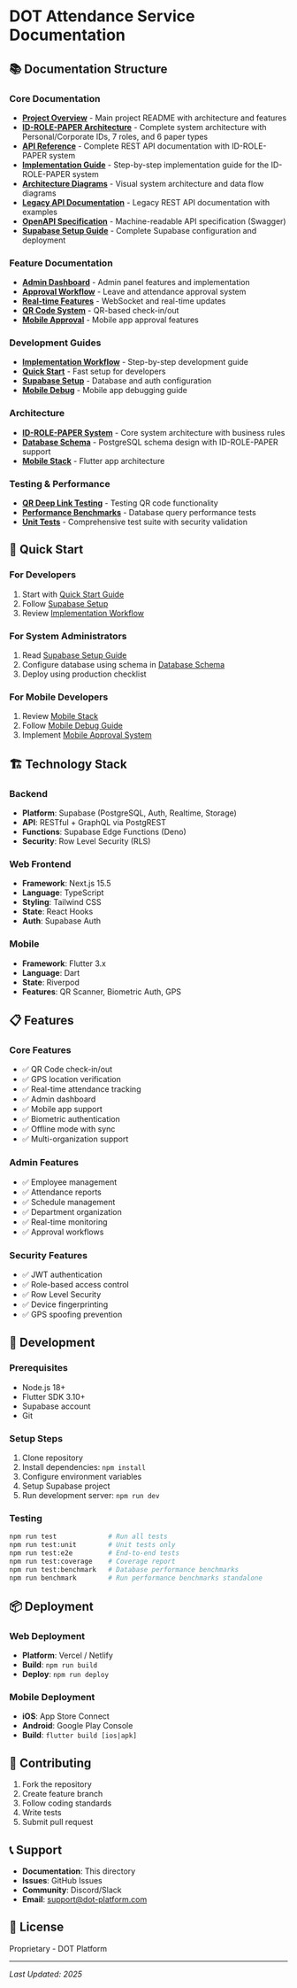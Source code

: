 # DOT Attendance Service Documentation

## 📚 Documentation Structure

### Core Documentation
- [**Project Overview**](../README.md) - Main project README with architecture and features
- [**ID-ROLE-PAPER Architecture**](./Final-ID-ROLE-PAPER-Architecture.md) - Complete system architecture with Personal/Corporate IDs, 7 roles, and 6 paper types
- [**API Reference**](./API-Reference.md) - Complete REST API documentation with ID-ROLE-PAPER system
- [**Implementation Guide**](./Implementation-Guide.md) - Step-by-step implementation guide for the ID-ROLE-PAPER system
- [**Architecture Diagrams**](./Architecture-Diagrams.md) - Visual system architecture and data flow diagrams
- [**Legacy API Documentation**](./API.md) - Legacy REST API documentation with examples
- [**OpenAPI Specification**](./openapi.yml) - Machine-readable API specification (Swagger)
- [**Supabase Setup Guide**](./SUPABASE_SETUP.md) - Complete Supabase configuration and deployment

### Feature Documentation
- [**Admin Dashboard**](./features/ADMIN_DASHBOARD_SUMMARY.md) - Admin panel features and implementation
- [**Approval Workflow**](./features/APPROVAL_WORKFLOW_SUMMARY.md) - Leave and attendance approval system
- [**Real-time Features**](./features/REALTIME_IMPLEMENTATION.md) - WebSocket and real-time updates
- [**QR Code System**](./features/qr_code_implementation_summary.md) - QR-based check-in/out
- [**Mobile Approval**](./features/mobile_approval_system.md) - Mobile app approval features

### Development Guides
- [**Implementation Workflow**](./guides/IMPLEMENTATION_WORKFLOW.md) - Step-by-step development guide
- [**Quick Start**](./guides/WORKFLOW_QUICKSTART.md) - Fast setup for developers
- [**Supabase Setup**](./guides/supabase-setup.md) - Database and auth configuration
- [**Mobile Debug**](./guides/mobile_debug_login.md) - Mobile app debugging guide

### Architecture
- [**ID-ROLE-PAPER System**](./Final-ID-ROLE-PAPER-Architecture.md) - Core system architecture with business rules
- [**Database Schema**](./architecture/database_schema_extension.md) - PostgreSQL schema design with ID-ROLE-PAPER support
- [**Mobile Stack**](./architecture/mobile_recommended_stack.md) - Flutter app architecture

### Testing & Performance
- [**QR Deep Link Testing**](./testing/test_qr_deeplink.md) - Testing QR code functionality
- [**Performance Benchmarks**](../tests/benchmarks/database-performance.test.ts) - Database query performance tests
- [**Unit Tests**](../tests/) - Comprehensive test suite with security validation

## 🚀 Quick Start

### For Developers
1. Start with [Quick Start Guide](./guides/WORKFLOW_QUICKSTART.md)
2. Follow [Supabase Setup](./SUPABASE_SETUP.md)
3. Review [Implementation Workflow](./guides/IMPLEMENTATION_WORKFLOW.md)

### For System Administrators
1. Read [Supabase Setup Guide](./SUPABASE_SETUP.md)
2. Configure database using schema in [Database Schema](./architecture/database_schema_extension.md)
3. Deploy using production checklist

### For Mobile Developers
1. Review [Mobile Stack](./architecture/mobile_recommended_stack.md)
2. Follow [Mobile Debug Guide](./guides/mobile_debug_login.md)
3. Implement [Mobile Approval System](./features/mobile_approval_system.md)

## 🏗️ Technology Stack

### Backend
- **Platform**: Supabase (PostgreSQL, Auth, Realtime, Storage)
- **API**: RESTful + GraphQL via PostgREST
- **Functions**: Supabase Edge Functions (Deno)
- **Security**: Row Level Security (RLS)

### Web Frontend
- **Framework**: Next.js 15.5
- **Language**: TypeScript
- **Styling**: Tailwind CSS
- **State**: React Hooks
- **Auth**: Supabase Auth

### Mobile
- **Framework**: Flutter 3.x
- **Language**: Dart
- **State**: Riverpod
- **Features**: QR Scanner, Biometric Auth, GPS

## 📋 Features

### Core Features
- ✅ QR Code check-in/out
- ✅ GPS location verification
- ✅ Real-time attendance tracking
- ✅ Admin dashboard
- ✅ Mobile app support
- ✅ Biometric authentication
- ✅ Offline mode with sync
- ✅ Multi-organization support

### Admin Features
- ✅ Employee management
- ✅ Attendance reports
- ✅ Schedule management
- ✅ Department organization
- ✅ Real-time monitoring
- ✅ Approval workflows

### Security Features
- ✅ JWT authentication
- ✅ Role-based access control
- ✅ Row Level Security
- ✅ Device fingerprinting
- ✅ GPS spoofing prevention

## 🔧 Development

### Prerequisites
- Node.js 18+
- Flutter SDK 3.10+
- Supabase account
- Git

### Setup Steps
1. Clone repository
2. Install dependencies: `npm install`
3. Configure environment variables
4. Setup Supabase project
5. Run development server: `npm run dev`

### Testing
```bash
npm run test             # Run all tests
npm run test:unit        # Unit tests only
npm run test:e2e         # End-to-end tests
npm run test:coverage    # Coverage report
npm run test:benchmark   # Database performance benchmarks
npm run benchmark        # Run performance benchmarks standalone
```

## 📦 Deployment

### Web Deployment
- **Platform**: Vercel / Netlify
- **Build**: `npm run build`
- **Deploy**: `npm run deploy`

### Mobile Deployment
- **iOS**: App Store Connect
- **Android**: Google Play Console
- **Build**: `flutter build [ios|apk]`

## 🤝 Contributing

1. Fork the repository
2. Create feature branch
3. Follow coding standards
4. Write tests
5. Submit pull request

## 📞 Support

- **Documentation**: This directory
- **Issues**: GitHub Issues
- **Community**: Discord/Slack
- **Email**: support@dot-platform.com

## 📄 License

Proprietary - DOT Platform

---

*Last Updated: 2025*